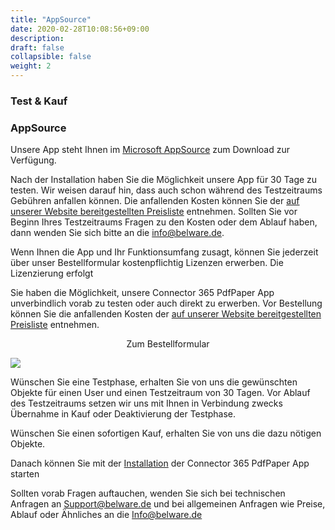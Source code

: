 ```yaml
---
title: "AppSource"
date: 2020-02-28T10:08:56+09:00
description: 
draft: false
collapsible: false
weight: 2
---
```

### Test & Kauf

### AppSource
Unsere App steht Ihnen im [Microsoft AppSource](https://appsource.microsoft.com/en-us/product/dynamics-365-business-central/PUBID.belwaregmbh2%7CAID.connector_365_custom_filename%7CPAPPID.879c2015-6f09-42ba-b3e6-874dcb07ff75?tab=Overview) zum Download zur Verfügung.

Nach der Installation haben Sie die Möglichkeit unsere App für 30 Tage zu testen. Wir weisen darauf hin, dass auch schon während des Testzeitraums Gebühren anfallen können. Die anfallenden Kosten können Sie der [auf unserer Website bereitgestellten Preisliste](https://www.belware.de/preise) entnehmen. Sollten Sie vor Beginn Ihres Testzeitraums Fragen zu den Kosten oder dem Ablauf haben, dann wenden Sie sich bitte an die info@belware.de.

Wenn Ihnen die App und Ihr Funktionsumfang zusagt, können Sie jederzeit über unser Bestellformular kostenpflichtig Lizenzen erwerben. Die Lizenzierung erfolgt 

Sie haben die Möglichkeit, unsere Connector 365 PdfPaper App unverbindlich vorab zu testen oder auch direkt zu erwerben. Vor Bestellung können Sie die anfallenden Kosten der [auf unserer Website bereitgestellten Preisliste](https://www.belware.de/preise) entnehmen.

<p style="text-align: center;">
Zum Bestellformular
</p>

[<img src="/images/apps/Forms_pdf.png">](https://forms.office.com/Pages/ResponsePage.aspx?id=wbg8p1B5wk60E37fEWJ6gK10RbLPyuxOs2bKXXZxm8JUM0tNOEJVMlIxUkpOQzJTN0owME5OV0wwNy4u)

Wünschen Sie eine Testphase, erhalten Sie von uns die gewünschten Objekte für einen User und einen Testzeitraum von 30 Tagen. Vor Ablauf des Testzeitraums setzen wir uns mit Ihnen in Verbindung zwecks Übernahme in Kauf oder Deaktivierung der Testphase.

Wünschen Sie einen sofortigen Kauf, erhalten Sie von uns die dazu nötigen Objekte.

Danach können Sie mit der [Installation](/de-de/apps/pdfpaper/first-steps/installation/) der Connector 365 PdfPaper App starten

Sollten vorab Fragen auftauchen, wenden Sie sich bei technischen Anfragen an Support@belware.de und bei allgemeinen Anfragen wie Preise, Ablauf oder Ähnliches an die Info@belware.de